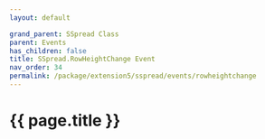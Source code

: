 ```yaml
---
layout: default

grand_parent: SSpread Class
parent: Events
has_children: false
title: SSpread.RowHeightChange Event
nav_order: 34
permalink: /package/extension5/sspread/events/rowheightchange
---
```

# {{ page.title }}
